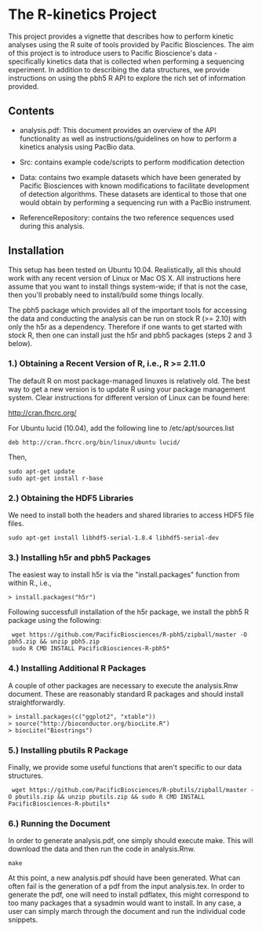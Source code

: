 The R-kinetics Project
======================

This project provides a vignette that describes how to perform kinetic
analyses using the R suite of tools provided by Pacific
Biosciences. The aim of this project is to introduce users to Pacific
Bioscience's data - specifically kinetics data that is collected when
performing a sequencing experiment. In addition to describing the data
structures, we provide instructions on using the pbh5 R API to explore
the rich set of information provided.

## Contents
* analysis.pdf: This document provides an overview of the API
functionality as well as instructions/guidelines on how to perform a
kinetics analysis using PacBio data. 

* Src: contains example code/scripts to perform modification detection

* Data: contains two example datasets which have been generated by
Pacific Biosciences with known modifications to facilitate development
of detection algorithms. These datasets are identical to those that
one would obtain by performing a sequencing run with a PacBio
instrument.

* ReferenceRepository: contains the two reference sequences used
during this analysis.

## Installation
This setup has been tested on Ubuntu 10.04. Realistically, all this
should work with any recent version of Linux or Mac OS X. All
instructions here assume that you want to install things system-wide;
if that is not the case, then you'll probably need to install/build
some things locally.

The pbh5 package which provides all of the important tools for
accessing the data and conducting the analysis can be run on stock R
(>= 2.10) with only the h5r as a dependency. Therefore if one wants to
get started with stock R, then one can install just the h5r and pbh5
packages (steps 2 and 3 below).

### 1.)  Obtaining a Recent Version of R, i.e., R >= 2.11.0
The default R on most package-managed linuxes is relatively old. The
best way to get a new version is to update R using your package
management system. Clear instructions for different version of Linux
can be found here:

http://cran.fhcrc.org/

For Ubuntu lucid (10.04), add the following line to
/etc/apt/sources.list

	deb http://cran.fhcrc.org/bin/linux/ubuntu lucid/

Then,

	sudo apt-get update
	sudo apt-get install r-base

### 2.)  Obtaining the HDF5 Libraries 
We need to install both the headers and shared libraries to access
HDF5 file files.

    sudo apt-get install libhdf5-serial-1.8.4 libhdf5-serial-dev 

### 3.) Installing h5r and pbh5 Packages
The easiest way to install h5r is via the "install.packages" function from within R., i.e., 

    > install.packages("h5r")

Following successfull installation of the h5r package, we install the
pbh5 R package using the following:

     wget https://github.com/PacificBiosciences/R-pbh5/zipball/master -O pbh5.zip && unzip pbh5.zip 
     sudo R CMD INSTALL PacificBiosciences-R-pbh5*

### 4.) Installing Additional R Packages
A couple of other packages are necessary to execute the analysis.Rnw
document. These are reasonably standard R packages and should install
straightforwardly.

	> install.packages(c("ggplot2", "xtable"))
 	> source("http://bioconductor.org/biocLite.R")
	> biocLite("Biostrings")

### 5.) Installing pbutils R Package
Finally, we provide some useful functions that aren't specific to our
data structures.

     wget https://github.com/PacificBiosciences/R-pbutils/zipball/master -O pbutils.zip && unzip pbutils.zip && sudo R CMD INSTALL PacificBiosciences-R-pbutils*


### 6.) Running the Document
In order to generate analysis.pdf, one simply should execute
make. This will download the data and then run the code in
analysis.Rnw.

	make

At this point, a new analysis.pdf should have been generated. What can
often fail is the generation of a pdf from the input analysis.tex. In
order to generate the pdf, one will need to install pdflatex, this
might correspond to too many packages that a sysadmin would want to
install. In any case, a user can simply march through the document and
run the individual code snippets.

<script>
  (function(i,s,o,g,r,a,m){i['GoogleAnalyticsObject']=r;i[r]=i[r]||function(){
  (i[r].q=i[r].q||[]).push(arguments)},i[r].l=1*new Date();a=s.createElement(o),
  m=s.getElementsByTagName(o)[0];a.async=1;a.src=g;m.parentNode.insertBefore(a,m)
  })(window,document,'script','//www.google-analytics.com/analytics.js','ga');

  ga('create', 'UA-13166584-25', 'github.com');
  ga('send', 'pageview');

</script>
